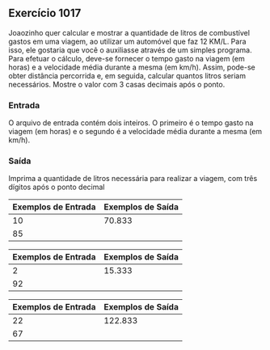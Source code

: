 ## Exercício 1017
                              
Joaozinho quer calcular e mostrar a quantidade de litros de combustível gastos em uma viagem, ao utilizar um automóvel que faz 12 KM/L. Para isso, ele gostaria que você o auxiliasse através de um simples programa. Para efetuar o cálculo, deve-se fornecer o tempo gasto na viagem (em horas) e a velocidade média durante a mesma (em km/h). Assim, pode-se obter distância percorrida e, em seguida, calcular quantos litros seriam necessários. Mostre o valor com 3 casas decimais após o ponto.

### Entrada
O arquivo de entrada contém dois inteiros. O primeiro é o tempo gasto na viagem (em horas) e o segundo é a velocidade média durante a mesma (em km/h).

### Saída
Imprima a quantidade de litros necessária para realizar a viagem, com três dígitos após o ponto decimal

| Exemplos de Entrada | Exemplos de Saída |
| --- | --- |
| 10 | 70.833 |
| 85 | |

| Exemplos de Entrada | Exemplos de Saída |
| --- | --- |
| 2 | 15.333          |
| 92 | |

| Exemplos de Entrada | Exemplos de Saída |
| --- | --- |
| 22 | 122.833        |
| 67 |  |